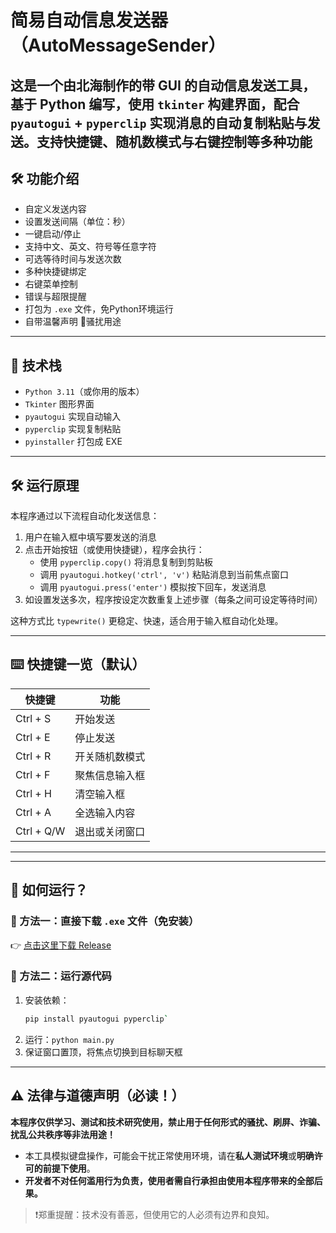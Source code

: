 # 简易自动信息发送器（AutoMessageSender）

这是一个由北海制作的带 GUI 的自动信息发送工具，基于 Python 编写，使用 `tkinter` 构建界面，配合 `pyautogui` + `pyperclip` 实现消息的自动复制粘贴与发送。支持快捷键、随机数模式与右键控制等多种功能
---

## 🛠 功能介绍

- 自定义发送内容
- 设置发送间隔（单位：秒）
- 一键启动/停止
- 支持中文、英文、符号等任意字符
- 可选等待时间与发送次数
- 多种快捷键绑定
- 右键菜单控制
- 错误与超限提醒
- 打包为 `.exe` 文件，免Python环境运行
- 自带温馨声明 🚫骚扰用途

---

## 🔧 技术栈

- `Python 3.11`（或你用的版本）
- `Tkinter` 图形界面
- `pyautogui` 实现自动输入
- `pyperclip` 实现复制粘贴
- `pyinstaller` 打包成 EXE
---

## 🛠️ 运行原理

本程序通过以下流程自动化发送信息：

1. 用户在输入框中填写要发送的消息  
2. 点击开始按钮（或使用快捷键），程序会执行：
   - 使用 `pyperclip.copy()` 将消息复制到剪贴板
   - 调用 `pyautogui.hotkey('ctrl', 'v')` 粘贴消息到当前焦点窗口
   - 调用 `pyautogui.press('enter')` 模拟按下回车，发送消息
3. 如设置发送多次，程序按设定次数重复上述步骤（每条之间可设定等待时间）

这种方式比 `typewrite()` 更稳定、快速，适合用于输入框自动化处理。

---

## ⌨️ 快捷键一览（默认）

| 快捷键        | 功能             
|--------------|--------------
| Ctrl + S     | 开始发送          
| Ctrl + E     | 停止发送          
| Ctrl + R     | 开关随机数模式     
| Ctrl + F     | 聚焦信息输入框     
| Ctrl + H     | 清空输入框        
| Ctrl + A     | 全选输入内容     
| Ctrl + Q/W   | 退出或关闭窗口   

---


---

## 🚀 如何运行？

### 🧩 方法一：直接下载 `.exe` 文件（免安装）
👉 [点击这里下载 Release](https://github.com/minecraftbeihai/AutoMessageSender/releases/tag/message)

### 🧰 方法二：运行源代码
1. 安装依赖：
   ```bash
   pip install pyautogui pyperclip`
2. 运行：`python main.py`
3. 保证窗口置顶，将焦点切换到目标聊天框
---

## ⚠️ 法律与道德声明（必读！）

**本程序仅供学习、测试和技术研究使用，禁止用于任何形式的骚扰、刷屏、诈骗、扰乱公共秩序等非法用途！**

- 本工具模拟键盘操作，可能会干扰正常使用环境，请在**私人测试环境**或**明确许可的前提下使用**。
- **开发者不对任何滥用行为负责，使用者需自行承担由使用本程序带来的全部后果。**

> ❗郑重提醒：技术没有善恶，但使用它的人必须有边界和良知。